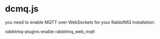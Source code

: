 # dcmq.js
you need to enable MQTT over WebSockets for your RabbitMQ installation:

rabbitmq-plugins enable rabbitmq_web_mqtt